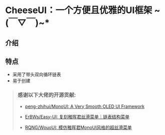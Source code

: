 # CheeseUI：一个方便且优雅的UI框架 ~(￣▽￣)~*

## 介绍

## 特点
* 采用了带头双向循环链表
* 易于创建








>### 感谢以下大佬的开源贡献:
>
>* [peng-zhihui/MonoUI: A Very Smooth OLED UI Framework](https://www.youtube.com/watch?v=44RmDMXcU9s)
>
>* [ErBWs/Easy-UI: 复刻稚晖君丝滑菜单｜链表结构菜单](https://github.com/ErBWs/Easy-UI)
>
>* [RQNG/WouoUI: 模仿稚晖君MonoUI风格的超丝滑菜单](https://github.com/RQNG/WouoUI)